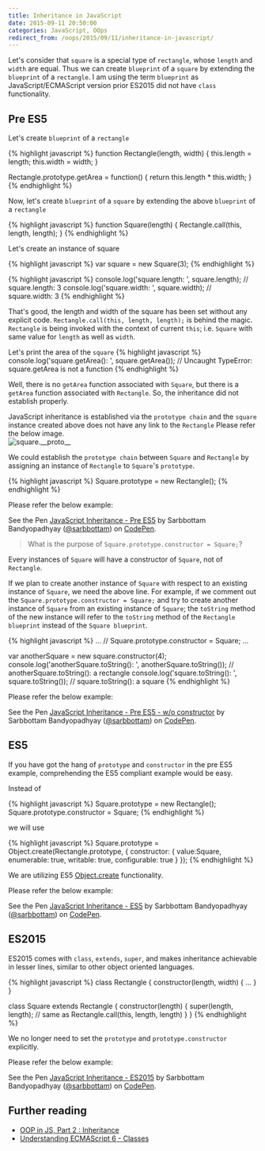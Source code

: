 ```yaml
---
title: Inheritance in JavaScript
date: 2015-09-11 20:50:00
categories: JavaScript, OOps
redirect_from: /oops/2015/09/11/inheritance-in-javascript/
---
```


Let's consider that `square` is a special type of `rectangle`, whose `length` and `width` are equal.
Thus we can create `blueprint` of a `square` by extending the `blueprint` of a `rectangle`.
I am using the term `blueprint` as JavaScript/ECMAScript version prior ES2015 did not have `class` functionality.

## Pre ES5

Let's create `blueprint` of a `rectangle`

{% highlight javascript %}
function Rectangle(length, width) {
  this.length = length;
  this.width = width;
}

Rectangle.prototype.getArea = function() {
  return this.length * this.width;
}
{% endhighlight %}

Now, let's create `blueprint` of a `square` by extending the above `blueprint` of a `rectangle`

{% highlight javascript %}
function Square(length) {
  Rectangle.call(this, length, length);
}
{% endhighlight %}

Let's create an instance of square

{% highlight javascript %}
var square = new Square(3);
{% endhighlight %}

{% highlight javascript %}
console.log('square.length: ', square.length); // square.length: 3
console.log('square.width: ', square.width); // square.width: 3
{% endhighlight %}

That's good, the length and width of the square has been set without any explicit code.
`Rectangle.call(this, length, length);` is behind the magic.
`Rectangle` is being invoked with the context of current `this`; i.e. `Square` with same value for `length` as well as `width`.

Let's print the area of the `square`
{% highlight javascript %}
console.log('square.getArea(): ', square.getArea()); // Uncaught TypeError: square.getArea is not a function
{% endhighlight %}

Well, there is no `getArea` function associated with `Square`, but there is a `getArea` function associated with `Rectangle`.
So, the inheritance did not establish properly.

JavaScript inheritance is established via the `prototype chain` and the `square` instance created above does not have any link to the `Rectangle`
Please refer the below image.
<img src="http://i.imgur.com/KPEn7rX.png" alt="square.__proto__" style="display: block; max-width:100%"/>

We could establish the `prototype chain` between `Square` and `Rectangle` by assigning an instance of `Rectangle` to `Square`'s `prototype`.

{% highlight javascript %}
Square.prototype = new Rectangle();
{% endhighlight %}

Please refer the below example:
<p data-height="850" data-theme-id="0" data-slug-hash="XmJqgb" data-default-tab="js" data-user="sarbbottam" class='codepen'>See the Pen <a href='http://codepen.io/sarbbottam/pen/XmJqgb/'>JavaScript Inheritance - Pre ES5</a> by Sarbbottam Bandyopadhyay (<a href='http://codepen.io/sarbbottam'>@sarbbottam</a>) on <a href='http://codepen.io'>CodePen</a>.</p>

> What is the purpose of `Square.prototype.constructor = Square;`?

Every instances of `Square` will have a constructor of `Square`, not of `Rectangle`.

If we plan to create another instance of `Square` with respect to an existing instance of `Square`, we need the above line.
For example, if we comment out the `Square.prototype.constructor = Square;`
and try to create another instance of `Square` from an existing instance of `Square`;
the `toString` method of the new instance will refer to the `toString` method of the `Rectangle blueprint` instead of the `Square blueprint`.

{% highlight javascript %}
...
// Square.prototype.constructor = Square;
...

var anotherSquare = new square.constructor(4);
console.log('anotherSquare.toString(): ', anotherSquare.toString()); // anotherSquare.toString(): a rectangle
console.log('square.toString(): ', square.toString()); // square.toString(): a square
{% endhighlight %}

Please refer the below example:
<p data-height="850" data-theme-id="0" data-slug-hash="gaaZbw" data-default-tab="js" data-user="sarbbottam" class='codepen'>See the Pen <a href='http://codepen.io/sarbbottam/pen/gaaZbw/'>JavaScript Inheritance - Pre ES5 - w/o constructor</a> by Sarbbottam Bandyopadhyay (<a href='http://codepen.io/sarbbottam'>@sarbbottam</a>) on <a href='http://codepen.io'>CodePen</a>.</p>

## ES5

If you have got the hang of `prototype` and `constructor` in the pre ES5 example, comprehending the ES5 compliant example would be easy.

Instead of

{% highlight javascript %}
Square.prototype = new Rectangle();
Square.prototype.constructor = Square;
{% endhighlight %}

we will use

{% highlight javascript %}
Square.prototype = Object.create(Rectangle.prototype, {
    constructor: {
        value:Square,
        enumerable: true,
        writable: true,
        configurable: true
    }
});
{% endhighlight %}

We are utilizing ES5 [Object.create](https://developer.mozilla.org/en-US/docs/Web/JavaScript/Reference/Global_Objects/Object/create) functionality.

Please refer the below example:

<p data-height="1000" data-theme-id="0" data-slug-hash="jbWbrq" data-default-tab="js" data-user="sarbbottam" class='codepen'>See the Pen <a href='http://codepen.io/sarbbottam/pen/jbWbrq/'>JavaScript Inheritance - ES5</a> by Sarbbottam Bandyopadhyay (<a href='http://codepen.io/sarbbottam'>@sarbbottam</a>) on <a href='http://codepen.io'>CodePen</a>.</p>

## ES2015

ES2015 comes with `class`, `extends`, `super`, and makes inheritance achievable in lesser lines, similar to other object oriented languages.

{% highlight javascript %}
class Rectangle {
  constructor(length, width) {
    ...
  }
}

class Square extends Rectangle {
  constructor(length) {
    super(length, length); // same as Rectangle.call(this, length, length)
  }
}
{% endhighlight %}

We no longer need to set the `prototype` and `prototype.constructor` explicitly.

Please refer the below example:
<p data-height="870" data-theme-id="0" data-slug-hash="WQrQQv" data-default-tab="js" data-user="sarbbottam" class='codepen'>See the Pen <a href='http://codepen.io/sarbbottam/pen/WQrQQv/'>JavaScript Inheritance - ES2015</a> by Sarbbottam Bandyopadhyay (<a href='http://codepen.io/sarbbottam'>@sarbbottam</a>) on <a href='http://codepen.io'>CodePen</a>.</p>
<script async src="//assets.codepen.io/assets/embed/ei.js"></script>

## Further reading

* [OOP in JS, Part 2 : Inheritance](http://phrogz.net/js/classes/OOPinJS2.html)
* [Understanding ECMAScript 6 - Classes](https://github.com/nzakas/understandinges6/blob/master/manuscript/08-Classes.md)
